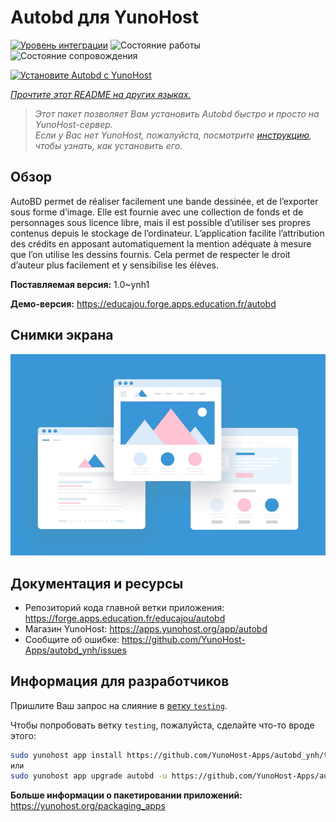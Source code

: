 <!--
Важно: этот README был автоматически сгенерирован <https://github.com/YunoHost/apps/tree/master/tools/readme_generator>
Он НЕ ДОЛЖЕН редактироваться вручную.
-->

# Autobd для YunoHost

[![Уровень интеграции](https://dash.yunohost.org/integration/autobd.svg)](https://ci-apps.yunohost.org/ci/apps/autobd/) ![Состояние работы](https://ci-apps.yunohost.org/ci/badges/autobd.status.svg) ![Состояние сопровождения](https://ci-apps.yunohost.org/ci/badges/autobd.maintain.svg)

[![Установите Autobd с YunoHost](https://install-app.yunohost.org/install-with-yunohost.svg)](https://install-app.yunohost.org/?app=autobd)

*[Прочтите этот README на других языках.](./ALL_README.md)*

> *Этот пакет позволяет Вам установить Autobd быстро и просто на YunoHost-сервер.*  
> *Если у Вас нет YunoHost, пожалуйста, посмотрите [инструкцию](https://yunohost.org/install), чтобы узнать, как установить его.*

## Обзор

AutoBD permet de réaliser facilement une bande dessinée, et de l’exporter sous forme d’image. Elle est fournie avec une collection de fonds et de personnages sous licence libre, mais il est possible d’utiliser ses propres contenus depuis le stockage de l’ordinateur. L’application facilite l’attribution des crédits en apposant automatiquement la mention adéquate à mesure que l’on utilise les dessins fournis. Cela permet de respecter le droit d’auteur plus facilement et y sensibilise les élèves.


**Поставляемая версия:** 1.0~ynh1

**Демо-версия:** <https://educajou.forge.apps.education.fr/autobd>

## Снимки экрана

![Снимок экрана Autobd](./doc/screenshots/example.jpg)

## Документация и ресурсы

- Репозиторий кода главной ветки приложения: <https://forge.apps.education.fr/educajou/autobd>
- Магазин YunoHost: <https://apps.yunohost.org/app/autobd>
- Сообщите об ошибке: <https://github.com/YunoHost-Apps/autobd_ynh/issues>

## Информация для разработчиков

Пришлите Ваш запрос на слияние в [ветку `testing`](https://github.com/YunoHost-Apps/autobd_ynh/tree/testing).

Чтобы попробовать ветку `testing`, пожалуйста, сделайте что-то вроде этого:

```bash
sudo yunohost app install https://github.com/YunoHost-Apps/autobd_ynh/tree/testing --debug
или
sudo yunohost app upgrade autobd -u https://github.com/YunoHost-Apps/autobd_ynh/tree/testing --debug
```

**Больше информации о пакетировании приложений:** <https://yunohost.org/packaging_apps>
